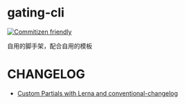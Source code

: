 # gating-cli 

[![Commitizen friendly](https://img.shields.io/badge/commitizen-friendly-brightgreen.svg)](http://commitizen.github.io/cz-cli/)

自用的脚手架，配合自用的模板

# CHANGELOG

- [Custom Partials with Lerna and conventional-changelog](https://jaykariesch.medium.com/custom-partials-with-lerna-and-conventional-changelog-959aab0c7c3e)
